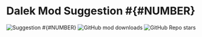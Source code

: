 # Dalek Mod Suggestion #{#NUMBER}

![Suggestion #{#NUMBER}](https://img.shields.io/badge/suggestion-{#NUMBER}-blue)
![GitHub mod downloads](https://img.shields.io/github/downloads/bug1312/dm_suggestion_mods/v1.0.0%2B{#NUMBER}/total?label=downloads)
![GitHub Repo stars](https://img.shields.io/github/stars/bug1312/dm_suggestion_mods)
